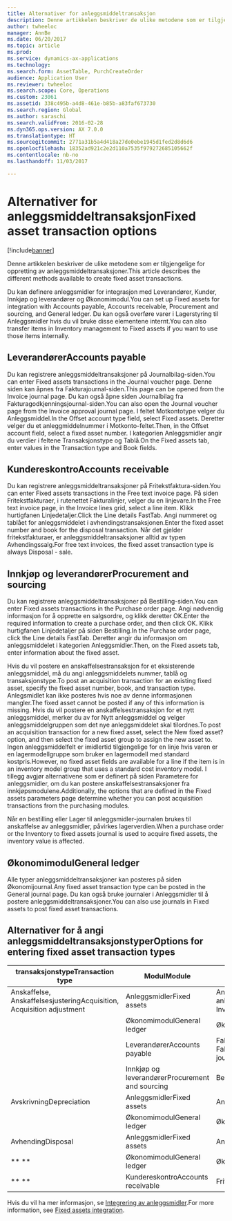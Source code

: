 ```yaml
---
title: Alternativer for anleggsmiddeltransaksjon
description: Denne artikkelen beskriver de ulike metodene som er tilgjengelige for oppretting av anleggsmiddeltransaksjoner.
author: twheeloc
manager: AnnBe
ms.date: 06/20/2017
ms.topic: article
ms.prod: 
ms.service: dynamics-ax-applications
ms.technology: 
ms.search.form: AssetTable, PurchCreateOrder
audience: Application User
ms.reviewer: twheeloc
ms.search.scope: Core, Operations
ms.custom: 23061
ms.assetid: 338c495b-a4d8-461e-b85b-a83faf673730
ms.search.region: Global
ms.author: saraschi
ms.search.validFrom: 2016-02-28
ms.dyn365.ops.version: AX 7.0.0
ms.translationtype: HT
ms.sourcegitcommit: 2771a31b5a4d418a27de0ebe1945d1fed2d8d6d6
ms.openlocfilehash: 18352ad921c2e2d110a7535f979272685105662f
ms.contentlocale: nb-no
ms.lasthandoff: 11/03/2017

---
```


# <a name="fixed-asset-transaction-options"></a><span data-ttu-id="230fd-103">Alternativer for anleggsmiddeltransaksjon</span><span class="sxs-lookup"><span data-stu-id="230fd-103">Fixed asset transaction options</span></span>

[!include[banner](../includes/banner.md)]


<span data-ttu-id="230fd-104">Denne artikkelen beskriver de ulike metodene som er tilgjengelige for oppretting av anleggsmiddeltransaksjoner.</span><span class="sxs-lookup"><span data-stu-id="230fd-104">This article describes the different methods available to create fixed asset transactions.</span></span>

<span data-ttu-id="230fd-105">Du kan definere anleggsmidler for integrasjon med Leverandører, Kunder, Innkjøp og leverandører og Økonomimodul.</span><span class="sxs-lookup"><span data-stu-id="230fd-105">You can set up Fixed assets for integration with Accounts payable, Accounts receivable, Procurement and sourcing, and General ledger.</span></span> <span data-ttu-id="230fd-106">Du kan også overføre varer i Lagerstyring til Anleggsmidler hvis du vil bruke disse elementene internt.</span><span class="sxs-lookup"><span data-stu-id="230fd-106">You can also transfer items in Inventory management to Fixed assets if you want to use those items internally.</span></span>

## <a name="accounts-payable"></a><span data-ttu-id="230fd-107">Leverandører</span><span class="sxs-lookup"><span data-stu-id="230fd-107">Accounts payable</span></span>
<span data-ttu-id="230fd-108">Du kan registrere anleggsmiddeltransaksjoner på Journalbilag-siden.</span><span class="sxs-lookup"><span data-stu-id="230fd-108">You can enter Fixed assets transactions in the Journal voucher page.</span></span> <span data-ttu-id="230fd-109">Denne siden kan åpnes fra Fakturajournal-siden.</span><span class="sxs-lookup"><span data-stu-id="230fd-109">This page can be opened from the Invoice journal page.</span></span> <span data-ttu-id="230fd-110">Du kan også åpne siden Journalbilag fra Fakturagodkjenningsjournal-siden.</span><span class="sxs-lookup"><span data-stu-id="230fd-110">You can also open the Journal voucher page from the Invoice approval journal page.</span></span> <span data-ttu-id="230fd-111">I feltet Motkontotype velger du Anleggsmiddel.</span><span class="sxs-lookup"><span data-stu-id="230fd-111">In the Offset account type field, select Fixed assets.</span></span> <span data-ttu-id="230fd-112">Deretter velger du et anleggmiddelnummer i Motkonto-feltet.</span><span class="sxs-lookup"><span data-stu-id="230fd-112">Then, in the Offset account field, select a fixed asset number.</span></span> <span data-ttu-id="230fd-113">I kategorien Anleggsmidler angir du verdier i feltene Transaksjonstype og Tablå.</span><span class="sxs-lookup"><span data-stu-id="230fd-113">On the Fixed assets tab, enter values in the Transaction type and Book fields.</span></span>

## <a name="accounts-receivable"></a><span data-ttu-id="230fd-114">Kundereskontro</span><span class="sxs-lookup"><span data-stu-id="230fd-114">Accounts receivable</span></span>
<span data-ttu-id="230fd-115">Du kan registrere anleggsmiddeltransaksjoner på Fritekstfaktura-siden.</span><span class="sxs-lookup"><span data-stu-id="230fd-115">You can enter Fixed assets transactions in the Free text invoice page.</span></span>  <span data-ttu-id="230fd-116">På siden Fritekstfakturaer, i rutenettet Fakturalinjer, velger du en linjevare.</span><span class="sxs-lookup"><span data-stu-id="230fd-116">In the Free text invoice page, in the Invoice lines grid, select a line item.</span></span> <span data-ttu-id="230fd-117">Klikk hurtigfanen Linjedetaljer.</span><span class="sxs-lookup"><span data-stu-id="230fd-117">Click the Line details FastTab.</span></span> <span data-ttu-id="230fd-118">Angi nummeret og tablået for anleggsmiddelet i avhendingstransaksjonen.</span><span class="sxs-lookup"><span data-stu-id="230fd-118">Enter the fixed asset number and book for the disposal transaction.</span></span> <span data-ttu-id="230fd-119">Når det gjelder fritekstfakturaer, er anleggsmiddeltransaksjoner alltid av typen Avhendingssalg.</span><span class="sxs-lookup"><span data-stu-id="230fd-119">For free text invoices, the fixed asset transaction type is always Disposal - sale.</span></span>

## <a name="procurement-and-sourcing"></a><span data-ttu-id="230fd-120">Innkjøp og leverandører</span><span class="sxs-lookup"><span data-stu-id="230fd-120">Procurement and sourcing</span></span>
<span data-ttu-id="230fd-121">Du kan registrere anleggsmiddeltransaksjoner på Bestilling-siden.</span><span class="sxs-lookup"><span data-stu-id="230fd-121">You can enter Fixed assets transactions in the Purchase order page.</span></span> <span data-ttu-id="230fd-122">Angi nødvendig informasjon for å opprette en salgsordre, og klikk deretter OK.</span><span class="sxs-lookup"><span data-stu-id="230fd-122">Enter the required information to create a purchase order, and then click OK.</span></span> <span data-ttu-id="230fd-123">Klikk hurtigfanen Linjedetaljer på siden Bestilling.</span><span class="sxs-lookup"><span data-stu-id="230fd-123">In the Purchase order page, click the Line details FastTab.</span></span> <span data-ttu-id="230fd-124">Deretter angir du informasjon om anleggsmiddelet i kategorien Anleggsmidler.</span><span class="sxs-lookup"><span data-stu-id="230fd-124">Then, on the Fixed assets tab, enter information about the fixed asset.</span></span> 

<span data-ttu-id="230fd-125">Hvis du vil postere en anskaffelsestransaksjon for et eksisterende anleggsmiddel, må du angi anleggsmiddelets nummer, tablå og transaksjonstype.</span><span class="sxs-lookup"><span data-stu-id="230fd-125">To post an acquisition transaction for an existing fixed asset, specify the fixed asset number, book, and transaction type.</span></span> <span data-ttu-id="230fd-126">Anlegsmidlet kan ikke posteres hvis noe av denne informasjonen mangler.</span><span class="sxs-lookup"><span data-stu-id="230fd-126">The fixed asset cannot be posted if any of this information is missing.</span></span> <span data-ttu-id="230fd-127">Hvis du vil postere en anskaffelsestransaksjon for et nytt anleggsmiddel, merker du av for Nytt anleggsmiddel og velger anleggsmiddelgruppen som det nye anleggsmiddelet skal tilordnes.</span><span class="sxs-lookup"><span data-stu-id="230fd-127">To post an acquisition transaction for a new fixed asset, select the New fixed asset? option, and then select the fixed asset group to assign the new asset to.</span></span> <span data-ttu-id="230fd-128">Ingen anleggsmiddelfelt er imidlertid tilgjengelige for en linje hvis varen er en lagermodellgruppe som bruker en lagermodell med standard kostpris.</span><span class="sxs-lookup"><span data-stu-id="230fd-128">However, no fixed asset fields are available for a line if the item is in an inventory model group that uses a standard cost inventory model.</span></span> <span data-ttu-id="230fd-129">I tillegg avgjør alternativene som er definert på siden Parametere for anleggsmidler, om du kan postere anskaffelsestransaksjoner fra innkjøpsmodulene.</span><span class="sxs-lookup"><span data-stu-id="230fd-129">Additionally, the options that are defined in the Fixed assets parameters page determine whether you can post acquisition transactions from the purchasing modules.</span></span> 

<span data-ttu-id="230fd-130">Når en bestilling eller Lager til anleggsmidler-journalen brukes til anskaffelse av anleggsmidler, påvirkes lagerverdien.</span><span class="sxs-lookup"><span data-stu-id="230fd-130">When a purchase order or the Inventory to fixed assets journal is used to acquire fixed assets, the inventory value is affected.</span></span>

## <a name="general-ledger"></a><span data-ttu-id="230fd-131">Økonomimodul</span><span class="sxs-lookup"><span data-stu-id="230fd-131">General ledger</span></span>
<span data-ttu-id="230fd-132">Alle typer anleggsmiddeltransaksjoner kan posteres på siden Økonomijournal.</span><span class="sxs-lookup"><span data-stu-id="230fd-132">Any fixed asset transaction type can be posted in the General journal page.</span></span> <span data-ttu-id="230fd-133">Du kan også bruke journaler i Anleggsmidler til å postere anleggsmiddeltransaksjoner.</span><span class="sxs-lookup"><span data-stu-id="230fd-133">You can also use journals in Fixed assets to post fixed asset transactions.</span></span>

## <a name="options-for-entering-fixed-asset-transaction-types"></a><span data-ttu-id="230fd-134">Alternativer for å angi anleggsmiddeltransaksjonstyper</span><span class="sxs-lookup"><span data-stu-id="230fd-134">Options for entering fixed asset transaction types</span></span>


| <span data-ttu-id="230fd-135">transaksjonstype</span><span class="sxs-lookup"><span data-stu-id="230fd-135">Transaction type</span></span>                    | <span data-ttu-id="230fd-136">Modul</span><span class="sxs-lookup"><span data-stu-id="230fd-136">Module</span></span>                   | <span data-ttu-id="230fd-137">Opsjoner</span><span class="sxs-lookup"><span data-stu-id="230fd-137">Options</span></span>                                   |
|-------------------------------------|--------------------------|-------------------------------------------|
| <span data-ttu-id="230fd-138">Anskaffelse, Anskaffelsesjustering</span><span class="sxs-lookup"><span data-stu-id="230fd-138">Acquisition, Acquisition adjustment</span></span> | <span data-ttu-id="230fd-139">Anleggsmidler</span><span class="sxs-lookup"><span data-stu-id="230fd-139">Fixed assets</span></span>             | <span data-ttu-id="230fd-140">Anleggsmidler, Beholdning til anleggsmidler</span><span class="sxs-lookup"><span data-stu-id="230fd-140">Fixed assets, Inventory to fixed assets</span></span>   |
|                                     | <span data-ttu-id="230fd-141">Økonomimodul</span><span class="sxs-lookup"><span data-stu-id="230fd-141">General ledger</span></span>           | <span data-ttu-id="230fd-142">Økonomijournal</span><span class="sxs-lookup"><span data-stu-id="230fd-142">General journal</span></span>                           |
|                                     | <span data-ttu-id="230fd-143">Leverandører</span><span class="sxs-lookup"><span data-stu-id="230fd-143">Accounts payable</span></span>         | <span data-ttu-id="230fd-144">Fakturajournal, Fakturagodkjenningsjournal</span><span class="sxs-lookup"><span data-stu-id="230fd-144">Invoice journal, Invoice approval journal</span></span> |
|                                     | <span data-ttu-id="230fd-145">Innkjøp og leverandører</span><span class="sxs-lookup"><span data-stu-id="230fd-145">Procurement and sourcing</span></span> | <span data-ttu-id="230fd-146">Bestilling</span><span class="sxs-lookup"><span data-stu-id="230fd-146">Purchase order</span></span>                            |
| <span data-ttu-id="230fd-147">Avskrivning</span><span class="sxs-lookup"><span data-stu-id="230fd-147">Depreciation</span></span>                        | <span data-ttu-id="230fd-148">Anleggsmidler</span><span class="sxs-lookup"><span data-stu-id="230fd-148">Fixed assets</span></span>             | <span data-ttu-id="230fd-149">Anleggsmidler</span><span class="sxs-lookup"><span data-stu-id="230fd-149">Fixed assets</span></span>                              |
|                                     | <span data-ttu-id="230fd-150">Økonomimodul</span><span class="sxs-lookup"><span data-stu-id="230fd-150">General ledger</span></span>           | <span data-ttu-id="230fd-151">Økonomijournal</span><span class="sxs-lookup"><span data-stu-id="230fd-151">General journal</span></span>                           |
| <span data-ttu-id="230fd-152">Avhending</span><span class="sxs-lookup"><span data-stu-id="230fd-152">Disposal</span></span>                            | <span data-ttu-id="230fd-153">Anleggsmidler</span><span class="sxs-lookup"><span data-stu-id="230fd-153">Fixed assets</span></span>             | <span data-ttu-id="230fd-154">Anleggsmidler</span><span class="sxs-lookup"><span data-stu-id="230fd-154">Fixed assets</span></span>                              |
| <span data-ttu-id="230fd-155">** **</span><span class="sxs-lookup"><span data-stu-id="230fd-155">** **</span></span>                               | <span data-ttu-id="230fd-156">Økonomimodul</span><span class="sxs-lookup"><span data-stu-id="230fd-156">General ledger</span></span>           | <span data-ttu-id="230fd-157">Økonomijournal</span><span class="sxs-lookup"><span data-stu-id="230fd-157">General journal</span></span>                           |
| <span data-ttu-id="230fd-158">** **</span><span class="sxs-lookup"><span data-stu-id="230fd-158">** **</span></span>                               | <span data-ttu-id="230fd-159">Kundereskontro</span><span class="sxs-lookup"><span data-stu-id="230fd-159">Accounts receivable</span></span>      | <span data-ttu-id="230fd-160">Fritekstfaktura</span><span class="sxs-lookup"><span data-stu-id="230fd-160">Free text invoice</span></span>                         |



<span data-ttu-id="230fd-161">Hvis du vil ha mer informasjon, se [Integrering av anleggsmidler](fixed-asset-integration.md).</span><span class="sxs-lookup"><span data-stu-id="230fd-161">For more information, see [Fixed assets integration](fixed-asset-integration.md).</span></span>




